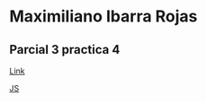 # Maximiliano Ibarra Rojas

## Parcial 3 practica 4

[Link](https://maxib62.github.io/relojConBotones/)

[JS](JS/botonesyreloj.js)